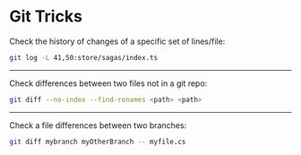 # Git Tricks

Check the history of changes of a specific set of lines/file:

```bash
git log -L 41,50:store/sagas/index.ts
```

______________________________________________________________________

Check differences between two files not in a git repo:

```bash
git diff --no-index --find-renames <path> <path>
```

______________________________________________________________________

Check a file differences between two branches:

```bash
git diff mybranch myOtherBranch -- myfile.cs
```
